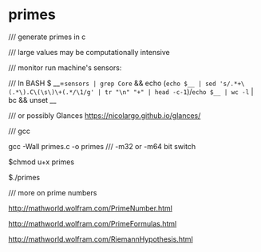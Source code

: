 # primes

/// generate primes in c

/// large values may be computationally intensive

/// monitor run machine's sensors:

/// In BASH $ __=`sensors | grep Core` && echo \(`echo $__ | sed 's/.*+\(.*\).C\(\s\)\+(.*/\1/g' | tr "\n" "+" | head -c-1`\)\/`echo $__ | wc -l` | bc && unset __

/// or possibly Glances https://nicolargo.github.io/glances/ 


/// gcc 

gcc -Wall primes.c -o primes   /// -m32 or -m64 bit switch

$chmod u+x primes

$./primes

/// more on prime numbers

http://mathworld.wolfram.com/PrimeNumber.html

http://mathworld.wolfram.com/PrimeFormulas.html

http://mathworld.wolfram.com/RiemannHypothesis.html





